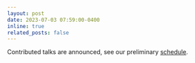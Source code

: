 ```yaml
---
layout: post
date: 2023-07-03 07:59:00-0400
inline: true
related_posts: false
---
```


Contributed talks are announced, see our preliminary [schedule](https://dp4ml.github.io/schedule/).
